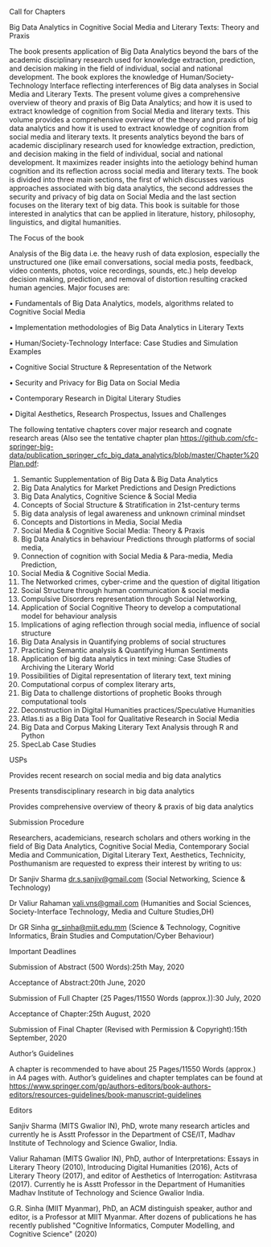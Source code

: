 Call for Chapters

Big Data Analytics in Cognitive Social Media and Literary Texts: Theory and Praxis


The book presents application of Big Data Analytics beyond the bars of the academic disciplinary research used for knowledge extraction, prediction, and decision making in the field of individual, social and national development. The book explores the knowledge of Human/Society-Technology Interface reflecting interferences of Big data analyses in Social Media and Literary Texts. The present volume gives a comprehensive overview of theory and praxis of Big Data Analytics; and how it is used to extract knowledge of cognition from Social Media and literary texts.
This volume provides a comprehensive overview of the theory and praxis of big data analytics and how it is used to extract knowledge of cognition from social media and literary texts. It presents analytics beyond the bars of academic disciplinary research used for knowledge extraction, prediction, and decision making in the field of individual, social and national development. It maximizes reader insights into the aetiology behind human cognition and its reflection across social media and literary texts. 
The book is divided into three main sections, the first of which discusses various approaches associated with big data analytics, the second addresses the security and privacy of big data on Social Media and the last section focuses on the literary text of big data. This book is suitable for those interested in analytics that can be applied in literature, history, philosophy, linguistics, and digital humanities.


The Focus of the book 


Analysis of the Big data i.e. the heavy rush of data explosion, especially the unstructured one (like email conversations, social media posts, feedback, video contents, photos, voice recordings, sounds, etc.) help develop decision making, prediction, and removal of distortion resulting cracked human agencies. Major focuses are:


•	Fundamentals of Big Data Analytics, models, algorithms related to Cognitive Social Media

•	Implementation methodologies of Big Data Analytics in Literary Texts

•	Human/Society-Technology Interface: Case Studies and Simulation Examples

•	Cognitive Social Structure & Representation of the Network

•	Security and Privacy for Big Data on Social Media

•	Contemporary Research in Digital Literary Studies

•	Digital Aesthetics, Research Prospectus, Issues and Challenges


The following tentative chapters cover major research and cognate research areas (Also see the tentative chapter plan      	 https://github.com/cfc-springer-big-data/publication_springer_cfc_big_data_analytics/blob/master/Chapter%20Plan.pdf:


1.	Semantic Supplementation of Big Data & Big Data Analytics 
2.	Big Data Analytics for Market Predictions and Design Predictions
3.	Big Data Analytics, Cognitive Science & Social Media
4.	Concepts of Social Structure & Stratification in 21st-century terms 
5.	Big data analysis of legal awareness and unknown criminal mindset
6.	Concepts and Distortions in Media, Social Media 
7.	Social Media & Cognitive Social Media: Theory & Praxis 
8.	Big Data Analytics in behaviour Predictions through platforms of social media, 
9.	Connection of cognition with Social Media & Para-media, Media Prediction, 
10.	Social Media & Cognitive Social Media.
11.	The Networked crimes, cyber-crime and the question of digital litigation 
12.	Social Structure through human communication & social media 
13.	Compulsive Disorders representation through Social Networking, 
14.	Application of Social Cognitive Theory to develop a computational model for behaviour analysis 
15.	Implications of aging reflection through social media, influence of social structure 
16.	Big Data Analysis in Quantifying problems of social structures 
17.	Practicing Semantic analysis & Quantifying Human Sentiments 
18.	Application of big data analytics in text mining: Case Studies of Archiving the Literary World 
19.	Possibilities of Digital representation of literary text, text mining
20.	Computational corpus of complex literary arts, 
21.	Big Data to challenge distortions of prophetic Books through computational tools
22.	Deconstruction in Digital Humanities practices/Speculative Humanities
23.	Atlas.ti as a Big Data Tool for Qualitative Research in Social Media
24.	Big Data and Corpus Making Literary Text Analysis through R and Python
25.	SpecLab Case Studies

USPs

Provides recent research on social media and big data analytics

Presents transdisciplinary research in big data analytics

Provides comprehensive overview of theory & praxis of big data analytics

Submission Procedure

Researchers, academicians, research scholars and others working in the field of Big Data Analytics, Cognitive Social Media, Contemporary Social Media and Communication, Digital Literary Text, Aesthetics, Technicity, Posthumanism are requested to express their interest by writing to us:

Dr Sanjiv Sharma    dr.s.sanjiv@gmail.com (Social Networking, Science & Technology) 

Dr Valiur Rahaman   vali.vns@gmail.com (Humanities and Social Sciences, Society-Interface Technology, Media and Culture Studies,DH)

Dr GR Sinha         gr_sinha@miit.edu.mm (Science & Technology, Cognitive Informatics, Brain Studies and Computation/Cyber Behaviour)


Important Deadlines

Submission of Abstract (500 Words):25th May, 2020

Acceptance of Abstract:20th June, 2020

Submission of Full Chapter (25 Pages/11550 Words (approx.)):30 July, 2020

Acceptance of Chapter:25th August, 2020

Submission of Final Chapter (Revised with Permission & Copyright):15th September, 2020


Author’s Guidelines


A chapter is recommended to have about 25 Pages/11550 Words (approx.) in A4 pages with. Author’s guidelines and chapter templates can be found at https://www.springer.com/gp/authors-editors/book-authors-editors/resources-guidelines/book-manuscript-guidelines


Editors

Sanjiv Sharma (MITS Gwalior IN), PhD, wrote many research articles and currently he is Asstt Professor in the Department of CSE/IT, Madhav Institute of Technology and Science Gwalior, India. 

 
Valiur Rahaman (MITS Gwalior IN), PhD, author of Interpretations: Essays in Literary Theory (2010), Introducing Digital Humanities (2016), Acts of Literary Theory (2017), and editor of Aesthetics of Interrogation: Astitvrasa (2017). Currently he is Asstt Professor in the Department of Humanities Madhav Institute of Technology and Science Gwalior India. 
 
G.R. Sinha (MIIT Myanmar), PhD, an ACM distinguish speaker, author and editor, is a Professor at MIIT Myanmar. After dozens of publications he has recently published "Cognitive Informatics, Computer Modelling, and Cognitive Science" (2020)
 
